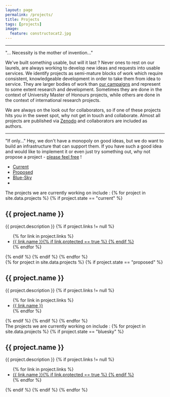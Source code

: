 ```yaml
---
layout: page
permalink: /projects/
title: Projects
tags: [projects]
image:
  feature: constructocat2.jpg
---
```


----

<div class="md-col-3">
<span class="h1 post-title">"... Necessity is the mother of invention..."</span>
</div>

We've built something usable, but will it last ?  Never ones to rest on our laurels, are always working to develop new ideas and requests into usable services. We identify projects as semi-mature blocks of work which require consistent, knowledgeable development in order to take them from idea to service. They are larger bodies of work than <a href="{{site_url}}/campaigns">our campaigns</a> and represent to some extent research and development. Sometimes they are done in the context of University Master of Honours projects, while others are done in the context of international research projects.

We are always on the look out for collaborators, so if one of these projects hits you in the sweet spot, why not get in touch and collaborate. Almost all projects are published via [Zenodo](https://zenodo.org/collection/user-sa-einfra-commons) and collaborators are included as authors.

----


<span class="h1 post-title">"If only..."</span> Hey, we don't have a monopoly on good ideas, but we do want to build an infrastructure that can support them. If you have such a good idea and would like to implement it or even just try something out, why not propose a project - [please feel free]({{site_url}}/contact) !

<div role="tabpanel">

  <!-- Nav tabs -->
  <ul class="nav nav-tabs" role="tablist">
    <li role="presentation" class="active"><a href="#current" aria-controls="current" role="tab" data-toggle="tab">Current</a></li>
    <li role="presentation"><a href="#proposed" aria-controls="proposed" role="tab" data-toggle="tab">Proposed</a></li>
    <li role="presentation"><a href="#bluesky" aria-controls="bluesky" role="tab" data-toggle="tab">Blue-Sky</a><li>
  </ul>

  <!-- Tab panes -->
  <div class="tab-content">
    <div role="tabpanel" class="tab-pane active" id="current">
      <!-- current projects -->
      <span class="post-body">
        The projects we are currently working on include :
      </span>
      {% for project in site.data.projects %}
      {% if project.state == "current" %}
      <h2 class="blog-info">{{ project.name }}</h2>
      <span class="post-body">{{ project.description }}</span>
      {% if project.links != null %}
      <ul class="col-md-3 nav nav-pills nav-justified">
      {% for link in project.links %}
        <li><a href="{{ link.url}}"><i class="fa fa-{{ link.icon }}"></i><span class="post-info"> {{ link.name }}</span>{% if link.protected == true %} <i class="fa fa-lock"></i>{% endif %}</a></li>{% endfor %}
      </ul>
      {% endif %}
      {% endif %}
      {% endfor %}
    <!-- /current projects -->
  </div>

  <div role="tabpanel" class="tab-pane" id="proposed">
    <!-- proposed projects -->
    {% for project in site.data.projects %}
    {% if project.state == "proposed" %}
    <h2 class="blog-info">{{ project.name }}</h2>
    <span class="post-body">{{ project.description }}</span>
    {% if project.links != null %}
    <ul class="col-md-3 nav nav-pills nav-justified">
    {% for link in project.links %}
      <li><a href="{{ link.url}}"><i class="fa fa-{{ link.icon }}"></i> {{ link.name }}</a></li>
    {% endfor %}
    </ul>
    {% endif %}
    {% endif %}
    {% endfor %}
    <!-- /proposed projects -->
  </div>

<div role="tabpanel" class="tab-pane active" id="bluesky">
  <!-- current projects -->
  <span class="post-body">
    The projects we are currently working on include :
  </span>
  {% for project in site.data.projects %}
  {% if project.state == "bluesky" %}
  <h2 class="blog-info">{{ project.name }}</h2>
  <span class="post-body">{{ project.description }}</span>
  {% if project.links != null %}
  <ul class="col-md-3 nav nav-pills nav-justified">
  {% for link in project.links %}
    <li><a href="{{ link.url}}"><i class="fa fa-{{ link.icon }}"></i><span class="post-info"> {{ link.name }}</span>{% if link.protected == true %} <i class="fa fa-lock"></i>{% endif %}</a></li>{% endfor %}
  </ul>
  {% endif %}
  {% endif %}
  {% endfor %}
<!-- /current projects -->
</div>

  </div>
</div>
